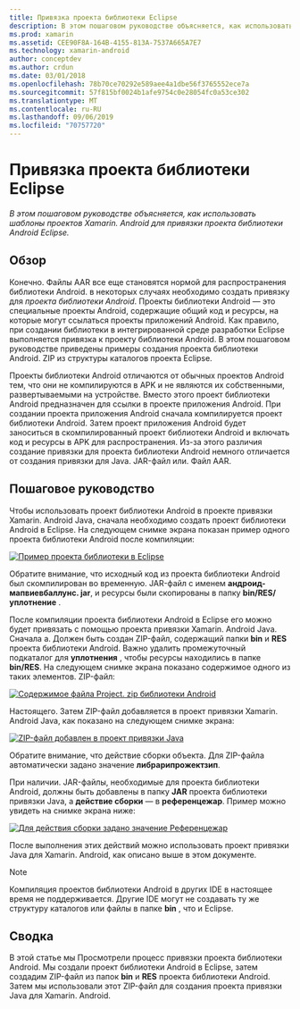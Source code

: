 ```yaml
---
title: Привязка проекта библиотеки Eclipse
description: В этом пошаговом руководстве объясняется, как использовать шаблоны проектов Xamarin. Android для привязки проекта библиотеки Android Eclipse.
ms.prod: xamarin
ms.assetid: CEE90F8A-164B-4155-813A-7537A665A7E7
ms.technology: xamarin-android
author: conceptdev
ms.author: crdun
ms.date: 03/01/2018
ms.openlocfilehash: 78b70ce70292e589aee4a1dbe56f3765552ece7a
ms.sourcegitcommit: 57f815bf0024b1afe9754c0e28054fc0a53ce302
ms.translationtype: MT
ms.contentlocale: ru-RU
ms.lasthandoff: 09/06/2019
ms.locfileid: "70757720"
---
```

# <a name="binding-an-eclipse-library-project"></a>Привязка проекта библиотеки Eclipse

_В этом пошаговом руководстве объясняется, как использовать шаблоны проектов Xamarin. Android для привязки проекта библиотеки Android Eclipse._

## <a name="overview"></a>Обзор

Конечно. Файлы AAR все еще становятся нормой для распространения библиотеки Android. в некоторых случаях необходимо создать привязку для *проекта библиотеки Android*. Проекты библиотеки Android — это специальные проекты Android, содержащие общий код и ресурсы, на которые могут ссылаться проекты приложений Android. Как правило, при создании библиотеки в интегрированной среде разработки Eclipse выполняется привязка к проекту библиотеки Android.
В этом пошаговом руководстве приведены примеры создания проекта библиотеки Android. ZIP из структуры каталогов проекта Eclipse.

Проекты библиотеки Android отличаются от обычных проектов Android тем, что они не компилируются в APK и не являются их собственными, развертываемыми на устройстве. Вместо этого проект библиотеки Android предназначен для ссылки в проекте приложения Android. При создании проекта приложения Android сначала компилируется проект библиотеки Android. Затем проект приложения Android будет заноситься в скомпилированный проект библиотеки Android и включать код и ресурсы в APK для распространения. Из-за этого различия создание привязки для проекта библиотеки Android немного отличается от создания привязки для Java. JAR-файл или. Файл AAR.

## <a name="walkthrough"></a>Пошаговое руководство

Чтобы использовать проект библиотеки Android в проекте привязки Xamarin. Android Java, сначала необходимо создать проект библиотеки Android в Eclipse. На следующем снимке экрана показан пример одного проекта библиотеки Android после компиляции: 

[![Пример проекта библиотеки в Eclipse](binding-a-library-project-images/build-lib-in-eclipse.png)](binding-a-library-project-images/build-lib-in-eclipse.png#lightbox)

Обратите внимание, что исходный код из проекта библиотеки Android был скомпилирован во временную. JAR-файл с именем **андроид-мапвиевбаллунс. jar**, и ресурсы были скопированы в папку **bin/RES/уплотнение** . 

После компиляции проекта библиотеки Android в Eclipse его можно будет привязать с помощью проекта привязки Xamarin. Android Java. Сначала a. Должен быть создан ZIP-файл, содержащий папки **bin** и **RES** проекта библиотеки Android. Важно удалить промежуточный подкаталог для **уплотнения** , чтобы ресурсы находились в папке **bin/RES**. На следующем снимке экрана показано содержимое одного из таких элементов. ZIP-файл: 

[![Содержимое файла Project. zip библиотеки Android](binding-a-library-project-images/contents-of-zip-file.png)](binding-a-library-project-images/contents-of-zip-file.png#lightbox)

Настоящего. Затем ZIP-файл добавляется в проект привязки Xamarin. Android Java, как показано на следующем снимке экрана:

[![ZIP-файл добавлен в проект привязки Java](binding-a-library-project-images/zip-in-binding-project.png)](binding-a-library-project-images/zip-in-binding-project.png#lightbox)

Обратите внимание, что действие сборки объекта. Для ZIP-файла автоматически задано значение **либрарипрожектзип**.

При наличии. JAR-файлы, необходимые для проекта библиотеки Android, должны быть добавлены в папку **JAR** проекта библиотеки привязки Java, а **действие сборки** — в **референцежар**. Пример можно увидеть на снимке экрана ниже: 

[![Для действия сборки задано значение Референцежар](binding-a-library-project-images/set-to-referencejar.png)](binding-a-library-project-images/set-to-referencejar.png#lightbox)

После выполнения этих действий можно использовать проект привязки Java для Xamarin. Android, как описано выше в этом документе.

> [!NOTE]
> Компиляция проектов библиотеки Android в других IDE в настоящее время не поддерживается. Другие IDE могут не создавать ту же структуру каталогов или файлы в папке **bin** , что и Eclipse. 

## <a name="summary"></a>Сводка

В этой статье мы Просмотрели процесс привязки проекта библиотеки Android. Мы создали проект библиотеки Android в Eclipse, затем создадим ZIP-файл из папок **bin** и **RES** проекта библиотеки Android. Затем мы использовали этот ZIP-файл для создания проекта привязки Java для Xamarin. Android. 
